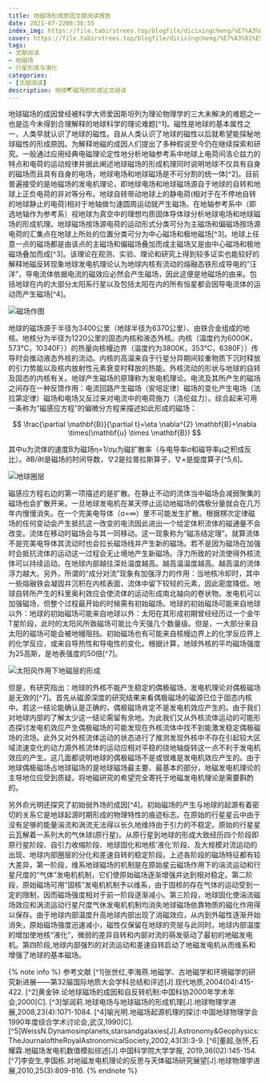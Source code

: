 ```yaml
---
title: 地磁场形成原因文献阅读报告
date: 2021-07-2208:36:55
index_img: https://file.tabirstrees.top/blogfile/dicixingcheng/%E7%A3%81%E5%9C%BA.jpg
cover: https://file.tabirstrees.top/blogfile/dicixingcheng/%E7%A3%81%E5%9C%BA.jpg
tags: 
- 文献阅读
- 地磁场
- 行星形成与演化
categories: 
- [文献阅读]
description: 地球🌏磁场的形成论文阅读
---
```

地球磁场的成因曾经被科学大师爱因斯坦列为理论物理学的三大未解决的难题之一也是迄今未得到合理解释的地球科学的理论难题[^1]。磁性是地球的基本属性之一，人类早就认识了地球的磁性。自从人类认识了地球的磁性以后就希望能探秘地球磁性的形成原因。为解释地磁的成因人们提出了多种假说至今仍在继续探索和研究。一般通过应用经典电磁理论定性地分析地轴参考系中地球上电荷间洛仑兹力的特点和电荷的运动规律并据此阐述地球磁场的形成机理同时说明地球不仅具有自身的磁场而且具有自身的电场，地球电场和地球磁场是不可分割的统一体[^2]。目前普遍接受的是地磁场的发电机理论，即地球电场和地球磁场源自于地球的自转和地球上正负电荷的非对等分布。地球自转带动地球上的静电荷(相对于在不停地自转的地球静止的电荷)相对于地轴做匀速圆周运动就产生磁场。在地轴参考系中（即选地轴作为参考系）视地球为真空中的理想均质固体导体球分析地球电场和地球磁场的形成机理。地球磁场按场源电荷的运动形式分类可分为主磁场和偏磁场按场源电荷的汇集点在地球上所处的位置分类可分为中心磁场和极地磁场[^3]。地球上任意一点的磁场都是由该点的主磁场和偏磁场叠加而成主磁场又是由中心磁场和极地磁场叠加而成[^3]。该理论在观测、实验、理论和研究上得到较多证实也能较好的解释地磁反转现象地球发电机理论认为地球内核有流动的熔融态铁形成导电的“汪洋”，导电流体依据电流的磁效应必然会产生磁场，因此这便是地磁场的由来。包括地球在内的大部分太阳系行星以及包括太阳在内的所有恒星都会因导电流体的运动而产生磁场[^4]。

![磁场作图](https://file.tabirstrees.top/blogfile/dicixingcheng/%E7%A3%81%E5%9C%BA%E5%9B%BE.gif)

地球的磁场源于半径为3400公里（地球半径为6370公里）、由铁合金组成的地核。地核分为半径为1220公里的固态内核和液态外核。内核（温度约为6000K，573°C，10340F））的热量向核幔边界（温度约为3800K，353°C，6380F））传导时会推动液态外核的流动。内核的高温来自于行星分异期间较重物质下沉时释放的引力势能以及核内放射性元素衰变时释放的热能。外核流动的形状与地球的自转及固态的内核有关。地球产生磁场的原理称为发电机理论。电流及其所产生的磁场之间存在一种反馈作用：电流回路产生磁场（安培定律）磁场的变化产生电场（法拉第定律）磁场和电场又反过来对电流中的电荷施力（洛伦兹力）。综合起来可用一条称为“磁感应方程”的偏微分方程来描述如此形成的磁场：

$$
\frac{\partial \mathbf{B}}{\partial t}=\eta \nabla^{2} \mathbf{B}+\nabla \times(\mathbf{u} \times \mathbf{B})
$$

其中u为流体的速度B为磁场η=1/σμ为磁扩散率（与电导率σ和磁导率μ之积成反比）。∂B/∂t是磁场的时间导数，∇2是拉普拉斯算子，∇×是旋度算子[^5,6]。

![地球圈层](https://file.tabirstrees.top/blogfile/dicixingcheng/%E5%9C%B0%E7%90%83%E7%BB%93%E6%9E%84.jpg)

磁感应方程右边的第一项描述的是扩散。在静止不动的流体当中磁场会减弱聚集的磁场也会扩散开来。一旦地球发电机在某天停止运动地磁场的偶极分量就会在几万年内慢慢消失。在一个完美电导体（σ=∞）里不可能发生扩散。根据楞次定律磁场的任何变动会产生抵抗这一改变的电流因此进出一个给定体积流体的磁通量不会改变。流体在移动时磁场会与其一同移动。这一现象称为“磁冻结定理”。就算流体不是完美电导体其流动时也会拉长磁场线并产生新的磁场。若不是因为磁场在加强时会抵抗流体的运动这一过程会无止境地产生新磁场。浮力所致的对流使得外核流体可以持续运动。在地球内部越往深处温度越高。越高温温度越高。越高温的流体浮力越大。另外，所谓的“成分对流”现象有加强浮力的作用：当地核冷却时，其中一些熔融铁会凝固并沉积在内核表面，流体中留下较轻的元素，因此密度降低。地球自转所产生的科里奥利效应会使流体的运动形成南北轴向的卷状物。发电机可以加强磁场，但整个过程最开始的时候需有初始磁场。地球的初始磁场可能来自地球以外：地球的初始磁场可能来自地球以外：太阳在其形成初期曾经经历过一个金牛T星阶段，此时的太阳风所致磁场可能比今天强几个数量级。但是，一大部分来自太阳的磁场可能会被地幔阻挡。初始磁场也有可能来自核幔边界上的化学反应界上的化学反应，或来自导热性和导电性的变化。根据计算，地球外核的平均磁场强度为25高斯，是地表强度的50倍[^7]。

![太阳风作用下地磁层的形成](https://file.tabirstrees.top/blogfile/dicixingcheng/%E5%9C%B0%E7%90%83%E7%A3%81%E5%B1%82%E7%9A%84%E5%BD%A2%E6%88%90.gif)

但是，有研究指出：地球的外核不能产生稳定的偶极磁场，发电机理论对偶极磁场是无效的[^7]。首先从磁源深度的研究结果来看偶极磁场的磁源已位于固态内核中。若这一结论能确认是正确的，偶极磁场肯定不是发电机效应产生的。由于我们对地球内部的了解太少这一结论需留有余地。为此我们又从外核流体运动的可能形态探讨发电机效应产生偶极磁场的可能发现在外核流体中找不到能激发稳定偶极磁场的流场。此外又对外核流体运动的状态进行了推测发现外核中不存在引起较大区域流速变化的动力源外核流体的运动应相对平稳的绕地轴旋转这一点不利于发电机效应的产生。这几面都说明地球的偶极磁场不是或很难是发电机效应产生的。由于地球偶极磁场占地球磁场的是地球磁场最主要、最基本的部分，地磁发电机理论的主导地位应受到质疑。将地磁研究的希望完全寄托于地磁发电机理论是需要斟酌的。

另外俞光明还探究了初始弱外场的成因[^4]。初始磁场的产生与地球的起源有着密切的关系它是地球起源时期形成的物理特性的痕迹标志。在原始的行星星云中由于没有足够的能量湍流和涡流无法得以长久地维持由于引力的不稳定。原始的行星星云瓦解着一系列大的气休球(原行星)。从原行星到地球的形成大致经历四个阶段即原行星阶段、自引力收缩阶段、地球固化和地核‘液化’阶段、及大规模对流运动的出现、地球内部圈层的分化和差速自转的稳定阶段。上述各阶段的磁场特征都有较大差异，第一阶段，维系地球磁场的机制是在原始星云磁场作用下的湍流运动和行星尺度的“气体”发电机机制，它们使原始磁场逐渐增强并达到相对稳定。第二阶段，原始磁场可用“固核”发电机机制予以维系，由于固核的存在气体的运动受到一定的限制，因而磁场强度相对于前一阶段逐渐减小。第三阶段，地球固化使湍流磁场效应和涡流运动行星尺度气休发电机机制均消失地球磁场依靠物质的磁化作用得以保存。由于地球内部温度升高地球内部出现了消磁效应，从内到外磁性逐渐开始消失，原始磁场强度迅速减小，磁性仅保留在地球的壳层与此同时。地球内部温度的增加使地核“液化”，微弱的差异自转和内部对流的萌发驱动了最初的地磁发电机。第四阶段,地球内部强烈的对流运动和差速自转启动了地磁发电机从而维系和增强了地球的基本磁场。

{% note info %}
参考文献
[^1]张世红,李海燕.地磁学、古地磁学和环境磁学的研究新进展——第32届国际地质大会学科总结和评述[J].现代地质,2004(04):415-422.
[^2]黄金钟.论地球磁场的成因和自反转机制:中国科协2000年学术年会,2000[C].
[^3]邹润莉.地球电场与地球磁场的形成机理[J].地球物理学进展,2008,23(4):1071-1084.
[^4]喻光明.地磁场起源机理的探讨:中国地球物理学会1990年度综合学术讨论会,武汉,1990[C].
[^5]WeissN.Dynamosinplanets,starsandgalaxies[J].Astronomy&Geophysics:TheJournaloftheRoyalAstronomicalSociety,2002,43(3):3-9.
[^6]董超,张怀,石耀霖.地磁场发电机数值模拟综述[J].中国科学院大学学报,
2019,36(02):145-154.
[^7]李安生,李国栋.对地磁发电机理论的反思与天体磁场研究展望[J].地球物理学进展,2010,25(3):809-816.
{% endnote %}